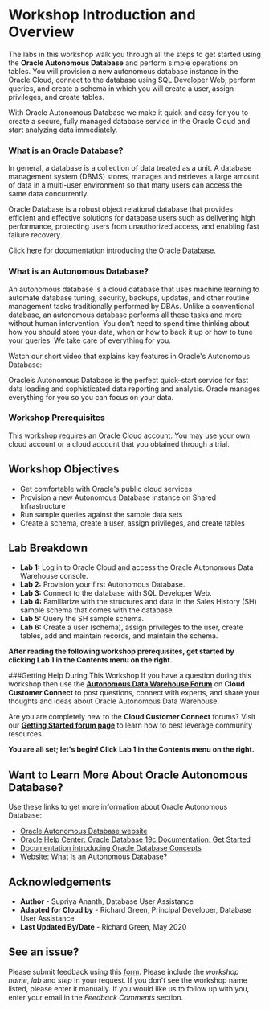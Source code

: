 # Workshop Introduction and Overview                                    

The labs in this workshop walk you through all the steps to get started using the **Oracle Autonomous Database** and perform simple operations on tables. You will provision a new autonomous database instance in the Oracle Cloud, connect to the database using SQL Developer Web, perform queries, and create a schema in which you will create a user, assign privileges, and create tables.

With Oracle Autonomous Database we make it quick and easy for you to create a secure, fully managed database service in the Oracle Cloud and start analyzing data immediately.

### **What is an Oracle Database?**
In general, a database is a collection of data treated as a unit. A database management system (DBMS) stores, manages and retrieves a large amount of data in a multi-user environment so that many users can access the same data concurrently.

Oracle Database is a robust object relational database that provides efficient and effective solutions for database users such as delivering high performance, protecting users from unauthorized access, and enabling fast failure recovery.

Click [here](https://docs.oracle.com/en/database/oracle/oracle-database/19/cncpt/introduction-to-oracle-database.html#GUID-A42A6EF0-20F8-4F4B-AFF7-09C100AE581E) for documentation introducing the Oracle Database.

### **What is an Autonomous Database?**
An autonomous database is a cloud database that uses machine learning to automate database tuning, security, backups, updates, and other routine management tasks traditionally performed by DBAs. Unlike a conventional database, an autonomous database performs all these tasks and more without human intervention. You don’t need to spend time thinking about how you should store your data, when or how to back it up or how to tune your queries. We take care of everything for you.

Watch our short video that explains key features in Oracle's Autonomous Database:

[](youtube:c-DUIePFKco)

Oracle’s Autonomous Database is the perfect quick-start service for fast data loading and sophisticated data reporting and analysis. Oracle manages everything for you so you can focus on your data.

### Workshop Prerequisites
This workshop requires an Oracle Cloud account. You may use your own cloud account or a cloud account that you obtained through a trial.

## Workshop Objectives
- Get comfortable with Oracle's public cloud services
- Provision a new Autonomous Database instance on Shared Infrastructure
- Run sample queries against the sample data sets
- Create a schema, create a user, assign privileges, and create tables

## Lab Breakdown
- **Lab 1:** Log in to Oracle Cloud and access the Oracle Autonomous Data Warehouse console.
- **Lab 2:** Provision your first Autonomous Database.
- **Lab 3:** Connect to the database with SQL Developer Web.
- **Lab 4:** Familiarize with the structures and data in the Sales History (SH) sample schema that comes with the database.
- **Lab 5:** Query the SH sample schema.
- **Lab 6:** Create a user (schema), assign privileges to the user, create tables, add and maintain records, and maintain the schema.

**After reading the following workshop prerequisites, get started by clicking Lab 1 in the Contents menu on the right.**

###Getting Help During This Workshop
If you have a question during this workshop then use the <a href="https://cloudcustomerconnect.oracle.com/resources/32a53f8587/summary" target="\_blank">**Autonomous Data Warehouse Forum**</a> on **Cloud Customer Connect** to post questions, connect with experts, and share your thoughts and ideas about Oracle Autonomous Data Warehouse.

Are you are completely new to the **Cloud Customer Connect**</a> forums? Visit our <a href="https://cloudcustomerconnect.oracle.com/pages/1f00b02b84" target="\_blank">**Getting Started forum page**</a> to learn how to best leverage community resources.

**You are all set; let's begin! Click Lab 1 in the Contents menu on the right.**

## Want to Learn More About Oracle Autonomous Database?

Use these links to get more information about Oracle Autonomous Database:

- <a href="https://www.oracle.com/database/autonomous-database.html" target="\_blank">Oracle Autonomous Database website</a>
- <a href="https://docs.oracle.com/en/database/oracle/oracle-database/19/index.html" target="\_blank">Oracle Help Center: Oracle Database 19c Documentation: Get Started</a>
- <a href="https://docs.oracle.com/en/database/oracle/oracle-database/19/cncpt/introduction-to-oracle-database.html#GUID-A42A6EF0-20F8-4F4B-AFF7-09C100AE581E" target="\_blank">Documentation introducing Oracle Database Concepts</a>
- <a href="https://www.oracle.com/database/what-is-autonomous-database.html" target="\_blank">Website: What Is an Autonomous Database?</a>

## Acknowledgements

- **Author** - Supriya Ananth, Database User Assistance
- **Adapted for Cloud by** - Richard Green, Principal Developer, Database User Assistance
- **Last Updated By/Date** - Richard Green, May 2020

## See an issue?
Please submit feedback using this [form](https://apexapps.oracle.com/pls/apex/f?p=133:1:::::P1_FEEDBACK:1). Please include the *workshop name*, *lab* and *step* in your request.  If you don't see the workshop name listed, please enter it manually. If you would like us to follow up with you, enter your email in the *Feedback Comments* section.
